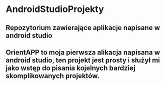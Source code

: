 # AndroidStudioProjekty
## Repozytorium zawierające aplikacje napisane w android studio
## OrientAPP to moja pierwsza alikacja napisana w android studio, ten projekt jest prosty i służył mi jako wstęp do pisania kojelnych bardziej skomplikowanych projektów.
